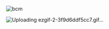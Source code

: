 
![bcm](https://user-images.githubusercontent.com/7276145/120368495-238f7880-c2e0-11eb-8181-a2a6983fe35c.gif)


![Uploading ezgif-2-3f9d6ddf5cc7.gif…]()


<!--
echo
![7ffea3114445403 603bc566bf930](https://user-images.githubusercontent.com/7276145/119748095-1a2a8a00-be62-11eb-9dee-1689471eca74.gif)


[panda]: https://user-images.githubusercontent.com/7276145/117089593-ec02d000-ad23-11eb-8019-80bd34eecaa3.gif
[repo-url]: https://github.com/wizardsource/

-->
